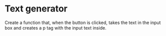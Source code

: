 # Text generator

Create a function that, when the button is clicked, takes the text in the input box and creates a p tag with the input text inside.
